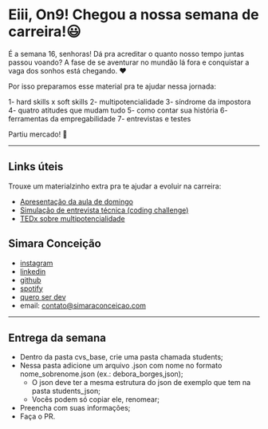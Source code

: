 # Eiii, On9! Chegou a nossa semana de carreira!😃

É a semana 16, senhoras! Dá pra acreditar o quanto nosso tempo juntas passou voando? A fase de se aventurar no mundão lá fora e conquistar a vaga dos sonhos está chegando. ❤️ 

Por isso preparamos esse material pra te ajudar nessa jornada:

1- hard skills x soft skills
2- multipotencialidade
3- síndrome da impostora
4- quatro atitudes que mudam tudo
5- como contar sua história
6- ferramentas da empregabilidade
7- entrevistas e testes

Partiu mercado! 🚀

---

## Links úteis
Trouxe um materialzinho extra pra te ajudar a evoluir na carreira:

* [Apresentação da aula de domingo](https://www.canva.com/design/DAEOMf3bQkE/a1CeP6Nc93FI45jO-4P9sA/view?utm_content=DAEOMf3bQkE&utm_campaign=designshare&utm_medium=link&utm_source=sharebutton)
* [Simulação de entrevista técnica (coding challenge)](https://www.youtube.com/watch?v=ySMO2bq-CYI)
* [TEDx sobre multipotencialidade](https://www.ted.com/talks/emilie_wapnick_why_some_of_us_don_t_have_one_true_calling?language=pt-br)


## Simara Conceição
- [instagram](https://www.instagram.com/simara_conceicao)
- [linkedin](https://www.linkedin.com/in/simaraconceicao/)
- [github](https://github.com/simaraconceicao)
- [spotify](https://open.spotify.com/show/59vCz4TY6tPHXW26qJknh3)
- [quero ser dev](https://queroserdev.com)
- email: contato@simaraconceicao.com

---

## Entrega da semana
* Dentro da pasta cvs_base, crie uma pasta chamada students;
* Nessa pasta adicione um arquivo .json com nome no formato nome_sobrenome.json (ex.: debora_borges,json);
    * O json deve ter a mesma estrutura do json de exemplo que tem na pasta students_json;
    * Vocês podem só copiar ele, renomear;
* Preencha com suas informações;
* Faça o PR.
